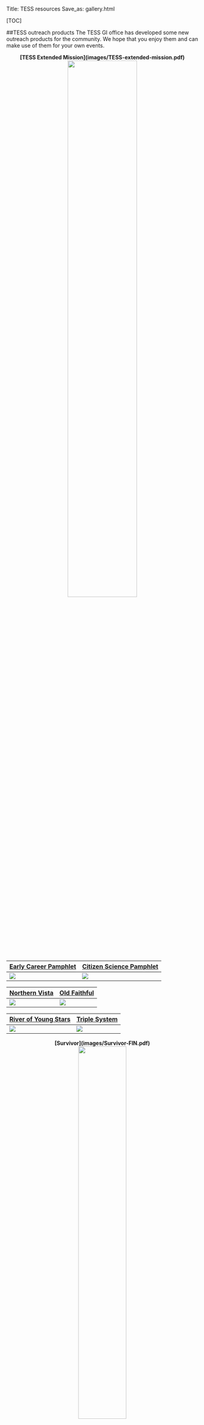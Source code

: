 Title: TESS resources
Save_as: gallery.html

[TOC]

##TESS outreach products
The TESS GI office has developed some new outreach products for the community. We hope that you enjoy them and can make use of them for your own events. 


<center><b>
[TESS Extended Mission](images/TESS-extended-mission.pdf) 
<img class="img-responsive" style="width:60%;"  src="images/TESS-extended-mission.jpg">  
</b></center>


[Early Career Pamphlet](images/Early-FIN2.pdf) | [Citizen Science Pamphlet](images/Citizenscience-FIN2.pdf) |
:-------------------------|:-------------------------
<img class="img-responsive" style="max-width:90%;" src="images/early.png"> | <img class="img-responsive" style="max-width:90%;" src="images/citizen.png"> 

[Northern Vista](images/Northernsky-FIN.pdf) | [Old Faithful](images/Oldfaithful-FIN.pdf) |
:-------------------------|:-------------------------
<img class="img-responsive" style="max-width:100%;" src="images/Northernsky-FIN.jpg"> | <img class="img-responsive" style="max-width:100%;" src="images/Oldfaithful-FIN.jpg">

[River of Young Stars](images/Riverofyoungstars-FIN.pdf) | [Triple System](images/Triplesystem-FIN.pdf) |
:-------------------------|:-------------------------
<img class="img-responsive" style="max-width:100%;" src="images/Riverofyoungstars-FIN.jpg"> | <img class="img-responsive" style="max-width:100%;" src="images/Triplesystem-FIN.jpg">

<center><b>
[Survivor](images/Survivor-FIN.pdf)  
<img class="img-responsive" style="width:50%;" src="images/Survivor-FIN.jpg"> 
</b></center>


## TESS gallery
A gallery of TESS videos, animations, still images, and other resources are maintained by NASA Goddard's Scientific Visualization Studio (SVS). Visit the [TESS gallery](https://svs.gsfc.nasa.gov/Gallery/TESS.html) to access the latest graphics that are downloadable in a wide range of formats.

<br/>
<img class="img-responsive" style="max-width:80%;" src="images/tess-svs.png">
*Sample page from Goddard's Scientific Visualization Studio TESS gallery. Image Credit: NASA*
<br/>

<br/>

## TESS model files
You can download files to create your very own TESS. This includes a paper model and files to create a 3D printed TESS spacecraft. All the details are [on our Github site](https://github.com/tessgi/tess-3d-printing-model).


[3D printed model](https://github.com/tessgi/tess-3d-printing-model) | [Paper model](https://github.com/tessgi/tess-3d-printing-model) |
:-------------------------|:-------------------------
<img class="img-responsive" style="max-width:80%;" src="images/tess_3d_model_1.jpg"> | <img class="img-responsive" style="max-width:80%;" src="images/tess_paper_model_1.jpg">
<br/>

<br/>


## ABCs of Exoplanets

The [ABCs of Exoplanets](https://explorers.gsfc.nasa.gov/abcs/index.html) are a set of exoplanet-related graphics developed for educational purposes, and can be downloaded in various forms [here](https://explorers.gsfc.nasa.gov/abcs/downloads.html).

<br/>
<img class="img-responsive" style="max-width:80%;" src="images/tess-abc.png">
*TESS ABCs of exoplanets are available to download [here](https://explorers.gsfc.nasa.gov/abcs/downloads.html). Image Credit: NASA*
<br/>

<br/>

## TESS Exoplanet Coloring Book

The Exoplanet Coloring Book is another resource that can be used for
educational purposes. It can be downloaded via the link below.

<br/>
<img class="img-responsive" style="max-width:80%;" src="images/tess-coloring-book.png">
*TESS Exoplanet Coloring Book is available to download [here](docs/Exoplanets_Coloring_Book_07-22-2016.pdf). Image Credit: NASA*
<br/>

<br/>

## TESS Science Writer's Guide

The TESS [Science Writer's Guide](https://www.nasa.gov/sites/default/files/atoms/files/tesssciencewritersguidedraft23.pdf) was developed to provide general information on the TESS mission for use by science writers and others interested in TESS. This guide was first developed for a Science Writer's Workshop held at the American Astronomical Society meeting in January 2018.


<br/>
<img class="img-responsive" style="max-width:80%;" src="images/tess-science-writers-guide.png">
*TESS Science Writer's Guide is available to download [here](https://www.nasa.gov/sites/default/files/atoms/files/tesssciencewritersguidedraft23.pdf). Image Credit: NASA*
<br/>


<!--
<br/>
<img class="img-responsive" style="max-width:80%;" src="images/tess-poster.png">
*TESS poster available in high-res to download [here](https://explorers.gsfc.nasa.gov/abcs/downloads.html). Image Credit: NASA*
<br/>
-->


##Citizen scientists
Want to discover your own exoplanets using TESS data? Try 
[Planet Hunters](planethunters.org) or [Planet Patrol](exoplanetpatrol.org). 
You'll find more NASA citizen science projects at science.nasa.gov/citizenscience

<img class="img-responsive" style="max-width:80%;" src="images/planetpatrol.png"> | <img class="img-responsive" style="max-width:80%;" src="images/planethunters.png">



## Additional exoplanet resources

[NASA's exoplanet page](https://exoplanets.nasa.gov) contains a variety of useful information and resources that can be used for education and outreach. The [multimedia link](https://exoplanets.nasa.gov/multimedia/exoplanet-travel-bureau/?page=0&per_page=25&order=pub_date+desc%2C+id+desc&search=&category=122%3A174) allows  the user to download various posters, videos, and infographics.

<br/>
<img class="img-responsive" style="max-width:80%;" src="images/2237_FLARES_RGB_smallv2.jpg">
*NASA's AU Microscopii feature poster, avalible for download [here](https://exoplanets.nasa.gov/resources/2237/flares-of-fury-poster/). Image Credit: NASA-JPL/Caltech*
<br/>
